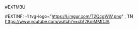 #EXTM3U

#EXTINF: -1 tvg-logo="https://i.imgur.com/T2QcgWW.png" , TN 
https://www.youtube.com/watch?v=cb12KmMMDJA

